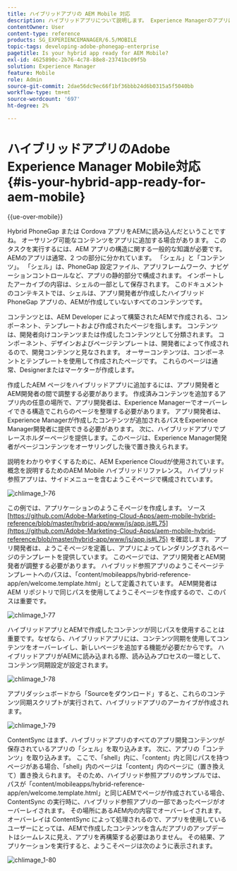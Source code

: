 ```yaml
---
title: ハイブリッドアプリの AEM Mobile 対応
description: ハイブリッドアプリについて説明します。 Experience Managerのアプリは一般的に 2 つの部分に分かれています。 「シェル」と「コンテンツ」およびこのページでは、これらのトピックに関する詳細なインサイトを提供します。
contentOwner: User
content-type: reference
products: SG_EXPERIENCEMANAGER/6.5/MOBILE
topic-tags: developing-adobe-phonegap-enterprise
pagetitle: Is your hybrid app ready for AEM Mobile?
exl-id: 4625890c-2b76-4c78-88e8-23741bc09f5b
solution: Experience Manager
feature: Mobile
role: Admin
source-git-commit: 2dae56dc9ec66f1bf36bbb24d6b0315a5f5040bb
workflow-type: tm+mt
source-wordcount: '697'
ht-degree: 2%

---
```


# ハイブリッドアプリのAdobe Experience Manager Mobile対応{#is-your-hybrid-app-ready-for-aem-mobile}

{{ue-over-mobile}}

Hybrid PhoneGap または Cordova アプリをAEMに読み込んだということですね。 オーサリング可能なコンテンツをアプリに追加する場合があります。 このタスクを実行するには、AEM アプリの構造に関する一般的な知識が必要です。 AEMのアプリは通常、2 つの部分に分かれています。 「シェル」と「コンテンツ」。 「シェル」は、PhoneGap 設定ファイル、アプリフレームワーク、ナビゲーションコントロールなど、アプリの静的部分で構成されます。 インポートしたアーカイブの内容は、シェルの一部として保存されます。 このドキュメントのコンテキストでは、シェルは、アプリ開発者が作成したハイブリッド PhoneGap アプリの、AEMが作成していないすべてのコンテンツです。

コンテンツとは、AEM Developer によって構築されたAEMで作成される、コンポーネント、テンプレートおよび作成されたページを指します。 コンテンツは、開発者向けコンテンツまたは作成したコンテンツとして分類されます。 コンポーネント、デザインおよびページテンプレートは、開発者によって作成されるので、開発コンテンツと見なされます。 オーサーコンテンツは、コンポーネントとテンプレートを使用して作成されたページです。 これらのページは通常、Designerまたはマーケターが作成します。

作成したAEM ページをハイブリッドアプリに追加するには、アプリ開発者とAEM開発者の間で調整する必要があります。 作成済みコンテンツを追加するアプリ内の任意の場所で、アプリ開発者は、Experience Managerーでオーバーレイできる構造でこれらのページを整理する必要があります。 アプリ開発者は、Experience Managerが作成したコンテンツが追加されるパスをExperience Manager開発者に提供できる必要があります。 次に、ハイブリッドアプリでプレースホルダーページを提供します。このページは、Experience Manager開発者がページコンテンツをオーサリングした後で置き換えられます。

説明をわかりやすくするために、AEM Experience Cloudが使用されています。概念を説明するためのAEM Mobile ハイブリッドリファレンス。 ハイブリッド参照アプリは、サイドメニューを含むようこそページで構成されています。

![chlimage_1-76](assets/chlimage_1-76.png)

この例では、アプリケーションのようこそページを作成します。 ソース [https://github.com/Adobe-Marketing-Cloud-Apps/aem-mobile-hybrid-reference/blob/master/hybrid-app/www/js/app.js#L75](https://github.com/Adobe-Marketing-Cloud-Apps/aem-mobile-hybrid-reference/blob/master/hybrid-app/www/js/app.js#L75) を確認します。 アプリ開発者は、ようこそページを定義し、アプリによってレンダリングされるページのテンプレートを提供しています。 このページでは、アプリ開発者とAEM開発者が調整する必要があります。 ハイブリッド参照アプリのようこそページテンプレートへのパスは、「content/mobileapps/hybrid-reference-app/en/welcome.template.html」として定義されています。 AEM開発者はAEM リポジトリで同じパスを使用してようこそページを作成するので、このパスは重要です。

![chlimage_1-77](assets/chlimage_1-77.png)

ハイブリッドアプリとAEMで作成したコンテンツが同じパスを使用することは重要です。なぜなら、ハイブリッドアプリには、コンテンツ同期を使用してコンテンツをオーバーレイし、新しいページを追加する機能が必要だからです。 ハイブリッドアプリがAEMに読み込まれる際、読み込みプロセスの一環として、コンテンツ同期設定が設定されます。

![chlimage_1-78](assets/chlimage_1-78.png)

アプリダッシュボードから「Sourceをダウンロード」すると、これらのコンテンツ同期スクリプトが実行されて、ハイブリッドアプリのアーカイブが作成されます。

![chlimage_1-79](assets/chlimage_1-79.png)

ContentSync はまず、ハイブリッドアプリのすべてのアプリ開発コンテンツが保存されているアプリの「シェル」を取り込みます。 次に、アプリの「コンテンツ」を取り込みます。 ここで、「shell」内に、「content」内と同じパスを持つページがある場合、「shell」内のページは「content」内のページに（置き換えて）置き換えられます。 そのため、ハイブリッド参照アプリのサンプルでは、パスが「content/mobileapps/hybrid-reference-app/en/welcome.template.html」と同じAEMでページが作成されている場合、ContentSync の実行時に、ハイブリッド参照アプリの一部であったページがオーバーレイされます。 その場所にあるAEM内の内容でオーバーレイされます。 オーバーレイは ContentSync によって処理されるので、アプリを使用しているユーザーにとっては、AEMで作成したコンテンツを含んだアプリのアップデートはシームレスに見え、アプリを再構築する必要はありません。 その結果、アプリケーションを実行すると、ようこそページは次のように表示されます。

![chlimage_1-80](assets/chlimage_1-80.png)

